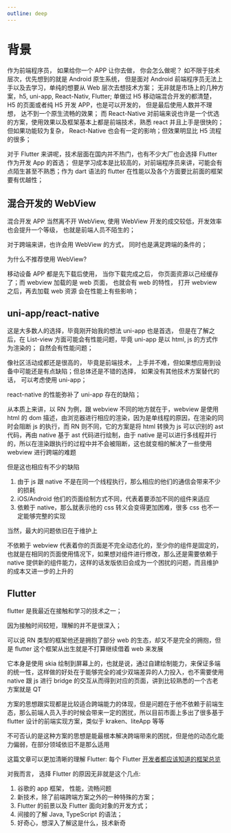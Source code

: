 ```yaml
---
outline: deep
---
```


# 背景

作为前端程序员， 如果给你一个 APP 让你去做， 你会怎么做呢？
如不限于技术层次，优先想到的就是 Android 原生系统， 但是面对 Android 前端程序员无法上手以及去学习，单纯的想要从 Web 层次去想技术方案；
无非就是市场上的几种方案，h5, uni-app, React-Nativ, Flutter; 单做过 H5 移动端混合开发的都清楚， H5 的页面或者纯 H5 开发 APP，也是可以开发的， 但是最后使用人数并不理想， 达不到一个原生流畅的效果；
而 React-Native 对前端来说也许是一个优选的方案，使用效果以及框架基本上都是前端技术，熟悉 react 并且上手是很快的； 但如果功能较为复杂， React-Native 也会有一定的影响；但效果明显比 H5 流程的很多；

对于 Flutter 来讲呢，技术层面在国内并不热门，也有不少大厂也会选择 Flutter 作为开发 App 的首选； 但是学习成本是比较高的，对前端程序员来讲，可能会有点陌生甚至不熟悉；作为 dart 语法的 flutter 在性能以及各个方面要比前面的框架要有优越性；

## 混合开发的 WebView

混合开发 APP 当然离不开 WebView, 使用 WebView 开发的成交较低，开发效率也会提升一个等级， 也就是前端人员不陌生的；

对于跨端来讲，也许会用 WebView 的方式， 同时也是满足跨端的条件的；

为什么不推荐使用 WebView?

移动设备 APP 都是先下载后使用， 当你下载完成之后， 你页面资源以己经缓存了；而 webview 加载的是 web 页面， 也就会有 web 的特性， 打开 webview 之后，再去加载 web 资源 会在性能上有些影响；

## uni-app/react-native

这是大多数人的选择，毕竟刚开始我的想法 uni-app 也是首选， 但是在了解之后，在 List-view 方面可能会有性能问题，毕竟 uni-app 是以 html, js 的方式作为渲染的； 自然会有性能问题；

像社区活动成都还是很高的， 毕竟是前端技术， 上手并不难，但如果想应用到设备中可能还是有点缺陷；但总体还是不错的选择， 如果没有其他技术方案替代的话， 可以考虑使用 uni-app；

react-native 的性能弥补了 uni-app 存在的缺陷；

从本质上来讲，以 RN 为例，跟 webview 不同的地方就在于，webview 是使用 html 的 dom 描述，由浏览器进行相应的渲染，因为是单线程的原因，在渲染的同时会阻断 js 的执行，而 RN 则不同，它的方案是将 html 转换为 js 可以识别的 ast 代码，再由 native 基于 ast 代码进行绘制，由于 native 是可以进行多线程并行的，所以在渲染跟执行的过程中并不会被阻断，这也就变相的解决了一些使用 webview 进行跨端的难题

但是这也相应有不少的缺陷

1. 由于 js 跟 native 不是在同一个线程执行，那么相应的他们的通信会带来不少的损耗
2. iOS/Android 他们的页面绘制方式不同，代表着要添加不同的组件来适应
3. 依赖于 native，那么就表示他的 css 转义会变得更加困难，很多 css 也不一定能够完整的实现

当然，最大的问题依旧在于维护上

不依赖于 webview 代表着你的页面是不完全动态化的，至少你的组件是固定的，也就是在相同的页面使用情况下，如果想对组件进行修改，那么还是需要依赖于 native 提供新的组件能力，这样的话发版依旧会成为一个困扰的问题，而且维护的成本又进一步的上升的

## Flutter

flutter 是我最近在接触和学习的技术之一；

因为接触时间较短，理解的并不是很深入；

可以说 RN 类型的框架他还是拥抱了部分 web 的生态，却又不是完全的拥抱，但是 flutter 这个框架从出生就是不打算继续借着 web 来发展

它本身是使用 skia 绘制到屏幕上的，也就是说，通过自建绘制能力，来保证多端的统一性，这样做的好处在于能够完全的减少双端差异的人力投入，也不需要使用 native 跟 js 进行 bridge 的交互从而得到对应的页面，讲到比较熟悉的一个古老方案就是 QT

方案的思想跟实现都是比较适合跨端能力的体现，但是问题在于他不依赖于前端生态，那么前端人员入手的时候会带来一定的困扰，所以目前市面上多出了很多基于 flutter 设计的前端实现方案，类似于 kraken、liteApp 等等

不可否认的是这种方案的思想是能最根本解决跨端带来的困扰，但是他的动态化能力偏弱，在部分领域依旧不是那么适用

这篇文章可以更加清晰的理解 Flutter: 每个 Flutter [开发者都应该知道的框架总览](https://juejin.cn/post/7054817076073988127)

对我而言， 选择 Flutter 的原因无非就是这个几点:

1. 谷歌的 app 框架， 性能，流畅问题
2. 新技术，除了前端跨端方案之外的一种特殊的方案；
3. Flutter 的前景以及 Flutter 面向对象的开发方式；
4. 间接的了解 Java, TypeScript 的语法；
5. 好奇心，想深入了解这是什么，技术新奇
